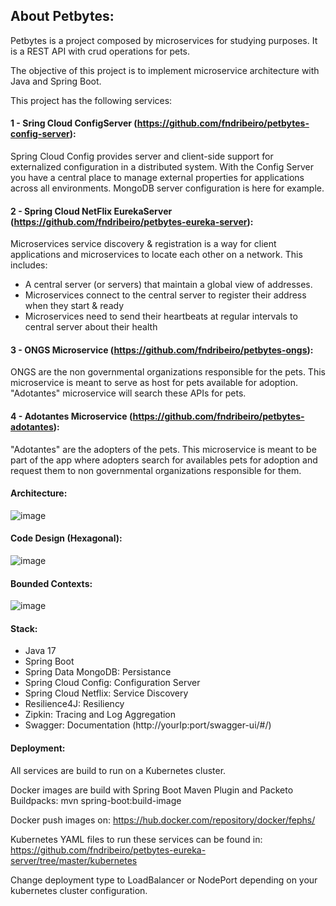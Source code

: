 ## About Petbytes:
Petbytes is a project composed by microservices for studying purposes. It is a REST API with crud operations for pets.

The objective of this project is to implement microservice architecture with Java and Spring Boot.

This project has the following services:

#### 1 - Sring Cloud ConfigServer (https://github.com/fndribeiro/petbytes-config-server):
Spring Cloud Config provides server and client-side support for externalized configuration in a distributed
system. With the Config Server you have a central place to manage external properties for applications
across all environments. MongoDB server configuration is here for example.

#### 2 - Spring Cloud NetFlix EurekaServer (https://github.com/fndribeiro/petbytes-eureka-server):
Microservices service discovery & registration is a way for client applications and microservices to locate each other on a network. This
includes:
* A central server (or servers) that maintain a global view of addresses.
* Microservices connect to the central server to register their address when they start & ready
* Microservices need to send their heartbeats at regular intervals to central server about their health

#### 3 - ONGS Microservice (https://github.com/fndribeiro/petbytes-ongs):
ONGS are the non governmental organizations responsible for the pets. This microservice is meant to serve as host for pets available for adoption. "Adotantes"
microservice will search these APIs for pets.

#### 4 - Adotantes Microservice (https://github.com/fndribeiro/petbytes-adotantes):
"Adotantes" are the adopters of the pets. This microservice is meant to be part of the app where adopters search for availables pets for adoption and request them to 
non governmental organizations responsible for them.

#### Architecture:

![image](https://user-images.githubusercontent.com/45038374/163069745-1b1d193d-76cf-4680-9a80-79f5610646ad.png)

#### Code Design (Hexagonal):

![image](https://user-images.githubusercontent.com/45038374/163070322-9be68145-7bba-49e2-aa3f-65b30a0c5e2b.png)

#### Bounded Contexts:

![image](https://user-images.githubusercontent.com/45038374/163070411-cf5c4edb-f31f-45cd-85a5-e021938500e4.png)

#### Stack:

- Java 17
- Spring Boot
- Spring Data MongoDB: Persistance
- Spring Cloud Config: Configuration Server
- Spring Cloud Netflix: Service Discovery
- Resilience4J: Resiliency
- Zipkin: Tracing and Log Aggregation
- Swagger: Documentation (http://yourIp:port/swagger-ui/#/)

#### Deployment:

All services are build to run on a Kubernetes cluster.

Docker images are build with Spring Boot Maven Plugin and Packeto Buildpacks: mvn spring-boot:build-image

Docker push images on: https://hub.docker.com/repository/docker/fephs/

Kubernetes YAML files to run these services can be found in:
https://github.com/fndribeiro/petbytes-eureka-server/tree/master/kubernetes

Change deployment type to LoadBalancer or NodePort depending on your kubernetes cluster configuration.
